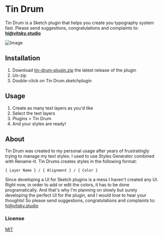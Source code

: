 # Tin Drum
Tin Drum is a Sketch plugin that helps you create you typography system fast.
Please send suggestions, congratulations and complaints to: **hi@vitsky.studio**

![Image](https://media.giphy.com/media/UQsHIDmAG3nvQOj6Bf/giphy.gif)


## Installation
1. Download [tin-drum-plugin.zip](https://github.com/VitskyDs/tin-drum/raw/master/release/latest/download/tin-drum.sketchplugin.zip) the latest release of the plugin
2. Un-zip
3. Double-click on Tin Drum.sketchplugin

## Usage
1. Create as many text layers as you'd like
2. Select the text layers
3. Plugins > Tin Drum
4. And your styles are ready!

## About
Tin Drum was created to my personal usage after years of frustratingly trying to manage my text styles. I used to use Styles Generator combined with Rename-It.
Tin Drums creates styles in the following format:

```{ Layer Name } / { Alignment } / { Color }```

Since developing a UI for Sketch plugins is a mess I haven't created any UI. Right now, in order to add or edit the colors, it has to be done programatically. And that's why I'm planning on slowly but surely developing the perfect UI for the plugin, and I would love to hear your thoughts! So please send suggestions, congratulations and complaints to:
hi@vitsky.studio


### License
[MIT](https://choosealicense.com/licenses/mit/)
